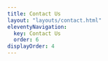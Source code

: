 ```yaml
---
title: Contact Us
layout: "layouts/contact.html"
eleventyNavigation:
  key: Contact Us
  order: 6
displayOrder: 4
---
```

